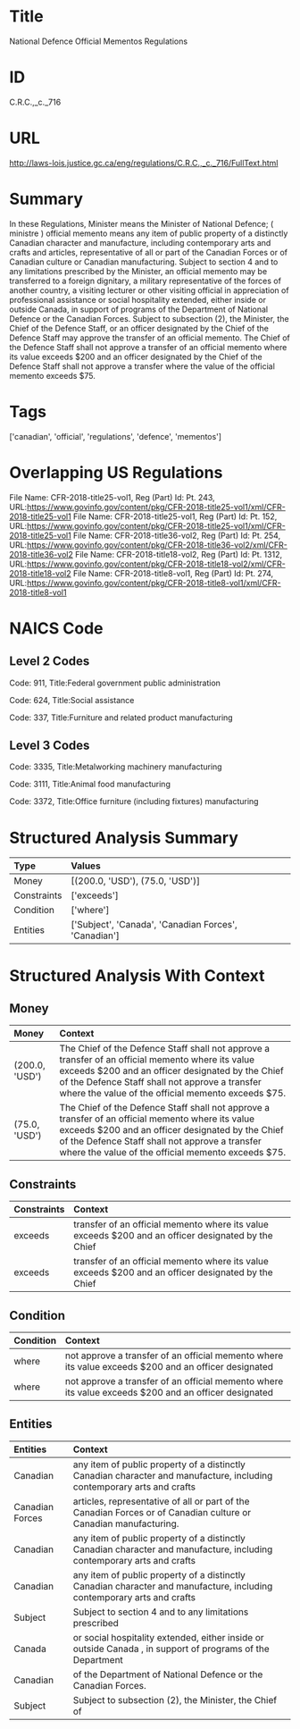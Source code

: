 # Title
National Defence Official Mementos Regulations


# ID
C.R.C.,_c._716

# URL
http://laws-lois.justice.gc.ca/eng/regulations/C.R.C.,_c._716/FullText.html


# Summary
In these Regulations, Minister  means the Minister of National Defence; ( ministre ) official memento  means any item of public property of a distinctly Canadian character and manufacture, including contemporary arts and crafts and articles, representative of all or part of the Canadian Forces or of Canadian culture or Canadian manufacturing.
Subject to section 4 and to any limitations prescribed by the Minister, an official memento may be transferred to a foreign dignitary, a military representative of the forces of another country, a visiting lecturer or other visiting official in appreciation of professional assistance or social hospitality extended, either inside or outside Canada, in support of programs of the Department of National Defence or the Canadian Forces.
Subject to subsection (2), the Minister, the Chief of the Defence Staff, or an officer designated by the Chief of the Defence Staff may approve the transfer of an official memento.
The Chief of the Defence Staff shall not approve a transfer of an official memento where its value exceeds $200 and an officer designated by the Chief of the Defence Staff shall not approve a transfer where the value of the official memento exceeds $75.


# Tags
['canadian', 'official', 'regulations', 'defence', 'mementos']


# Overlapping US Regulations
File Name: CFR-2018-title25-vol1, Reg (Part) Id: Pt. 243, URL:https://www.govinfo.gov/content/pkg/CFR-2018-title25-vol1/xml/CFR-2018-title25-vol1
File Name: CFR-2018-title25-vol1, Reg (Part) Id: Pt. 152, URL:https://www.govinfo.gov/content/pkg/CFR-2018-title25-vol1/xml/CFR-2018-title25-vol1
File Name: CFR-2018-title36-vol2, Reg (Part) Id: Pt. 254, URL:https://www.govinfo.gov/content/pkg/CFR-2018-title36-vol2/xml/CFR-2018-title36-vol2
File Name: CFR-2018-title18-vol2, Reg (Part) Id: Pt. 1312, URL:https://www.govinfo.gov/content/pkg/CFR-2018-title18-vol2/xml/CFR-2018-title18-vol2
File Name: CFR-2018-title8-vol1, Reg (Part) Id: Pt. 274, URL:https://www.govinfo.gov/content/pkg/CFR-2018-title8-vol1/xml/CFR-2018-title8-vol1



# NAICS Code
## Level 2 Codes
Code: 911, Title:Federal government public administration

Code: 624, Title:Social assistance

Code: 337, Title:Furniture and related product manufacturing




## Level 3 Codes
Code: 3335, Title:Metalworking machinery manufacturing

Code: 3111, Title:Animal food manufacturing

Code: 3372, Title:Office furniture (including fixtures) manufacturing







# Structured Analysis Summary
| Type        | Values                                               |
|:------------|:-----------------------------------------------------|
| Money       | [(200.0, 'USD'), (75.0, 'USD')]                      |
| Constraints | ['exceeds']                                          |
| Condition   | ['where']                                            |
| Entities    | ['Subject', 'Canada', 'Canadian Forces', 'Canadian'] |


# Structured Analysis With Context
 


## Money
| Money          | Context                                                                                                                                                                                                                                                       |
|:---------------|:--------------------------------------------------------------------------------------------------------------------------------------------------------------------------------------------------------------------------------------------------------------|
| (200.0, 'USD') | The Chief of the Defence Staff shall not approve a transfer of an official memento where its value exceeds $200 and an officer designated by the Chief of the Defence Staff shall not approve a transfer where the value of the official memento exceeds $75. |
| (75.0, 'USD')  | The Chief of the Defence Staff shall not approve a transfer of an official memento where its value exceeds $200 and an officer designated by the Chief of the Defence Staff shall not approve a transfer where the value of the official memento exceeds $75. |


## Constraints
| Constraints   | Context                                                                                             |
|:--------------|:----------------------------------------------------------------------------------------------------|
| exceeds       | transfer of an official memento where its value exceeds $200 and an officer designated by the Chief |
| exceeds       | transfer of an official memento where its value exceeds $200 and an officer designated by the Chief |


## Condition
| Condition   | Context                                                                                              |
|:------------|:-----------------------------------------------------------------------------------------------------|
| where       | not approve a transfer of an official memento where its value exceeds $200 and an officer designated |
| where       | not approve a transfer of an official memento where its value exceeds $200 and an officer designated |


## Entities
| Entities        | Context                                                                                                                |
|:----------------|:-----------------------------------------------------------------------------------------------------------------------|
| Canadian        | any item of public property of a distinctly Canadian character and manufacture, including contemporary arts and crafts |
| Canadian Forces | articles, representative of all or part of the Canadian Forces  or of Canadian culture or Canadian manufacturing.      |
| Canadian        | any item of public property of a distinctly Canadian character and manufacture, including contemporary arts and crafts |
| Canadian        | any item of public property of a distinctly Canadian character and manufacture, including contemporary arts and crafts |
| Subject         | Subject to section 4 and to any limitations prescribed                                                                 |
| Canada          | or social hospitality extended, either inside or outside Canada , in support of programs of the Department             |
| Canadian        | of the Department of National Defence or the Canadian  Forces.                                                         |
| Subject         | Subject to subsection (2), the Minister, the Chief of                                                                  |


